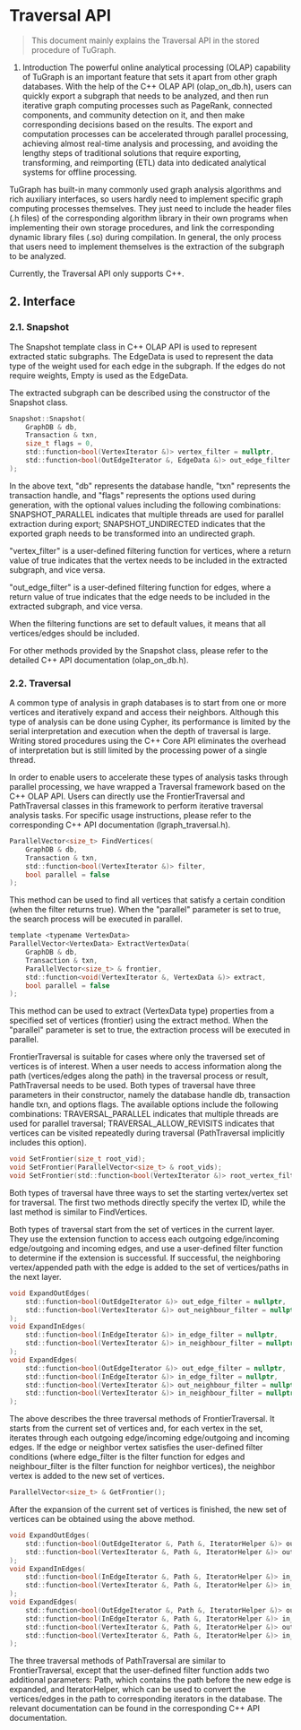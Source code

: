 # Traversal API

> This document mainly explains the Traversal API in the stored procedure of TuGraph.

1. Introduction
The powerful online analytical processing (OLAP) capability of TuGraph is an important feature that sets it apart from other graph databases. With the help of the C++ OLAP API (olap_on_db.h), users can quickly export a subgraph that needs to be analyzed, and then run iterative graph computing processes such as PageRank, connected components, and community detection on it, and then make corresponding decisions based on the results. The export and computation processes can be accelerated through parallel processing, achieving almost real-time analysis and processing, and avoiding the lengthy steps of traditional solutions that require exporting, transforming, and reimporting (ETL) data into dedicated analytical systems for offline processing.

TuGraph has built-in many commonly used graph analysis algorithms and rich auxiliary interfaces, so users hardly need to implement specific graph computing processes themselves. They just need to include the header files (.h files) of the corresponding algorithm library in their own programs when implementing their own storage procedures, and link the corresponding dynamic library files (.so) during compilation. In general, the only process that users need to implement themselves is the extraction of the subgraph to be analyzed.

Currently, the Traversal API only supports C++.

## 2. Interface

### 2.1. Snapshot

The Snapshot template class in C++ OLAP API is used to represent extracted static subgraphs. The EdgeData is used to represent the data type of the weight used for each edge in the subgraph. If the edges do not require weights, Empty is used as the EdgeData.

The extracted subgraph can be described using the constructor of the Snapshot class.

```c
Snapshot::Snapshot(
    GraphDB & db,
    Transaction & txn,
    size_t flags = 0,
    std::function<bool(VertexIterator &)> vertex_filter = nullptr,
    std::function<bool(OutEdgeIterator &, EdgeData &)> out_edge_filter = nullptr
);
```

In the above text, "db" represents the database handle, "txn" represents the transaction handle, and "flags" represents the options used during generation, with the optional values including the following combinations: SNAPSHOT_PARALLEL indicates that multiple threads are used for parallel extraction during export; SNAPSHOT_UNDIRECTED indicates that the exported graph needs to be transformed into an undirected graph.

"vertex_filter" is a user-defined filtering function for vertices, where a return value of true indicates that the vertex needs to be included in the extracted subgraph, and vice versa.

"out_edge_filter" is a user-defined filtering function for edges, where a return value of true indicates that the edge needs to be included in the extracted subgraph, and vice versa.

When the filtering functions are set to default values, it means that all vertices/edges should be included.

For other methods provided by the Snapshot class, please refer to the detailed C++ API documentation (olap_on_db.h).

### 2.2. Traversal

A common type of analysis in graph databases is to start from one or more vertices and iteratively expand and access their neighbors. Although this type of analysis can be done using Cypher, its performance is limited by the serial interpretation and execution when the depth of traversal is large. Writing stored procedures using the C++ Core API eliminates the overhead of interpretation but is still limited by the processing power of a single thread.

In order to enable users to accelerate these types of analysis tasks through parallel processing, we have wrapped a Traversal framework based on the C++ OLAP API. Users can directly use the FrontierTraversal and PathTraversal classes in this framework to perform iterative traversal analysis tasks. For specific usage instructions, please refer to the corresponding C++ API documentation (lgraph_traversal.h).

```c
ParallelVector<size_t> FindVertices(
    GraphDB & db,
    Transaction & txn,
    std::function<bool(VertexIterator &)> filter,
    bool parallel = false
);
```

This method can be used to find all vertices that satisfy a certain condition (when the filter returns true). When the "parallel" parameter is set to true, the search process will be executed in parallel.

```c
template <typename VertexData>
ParallelVector<VertexData> ExtractVertexData(
    GraphDB & db,
    Transaction & txn,
    ParallelVector<size_t> & frontier,
    std::function<void(VertexIterator &, VertexData &)> extract,
    bool parallel = false
);
```

This method can be used to extract (VertexData type) properties from a specified set of vertices (frontier) using the extract method. When the "parallel" parameter is set to true, the extraction process will be executed in parallel.

FrontierTraversal is suitable for cases where only the traversed set of vertices is of interest. When a user needs to access information along the path (vertices/edges along the path) in the traversal process or result, PathTraversal needs to be used. Both types of traversal have three parameters in their constructor, namely the database handle db, transaction handle txn, and options flags. The available options include the following combinations: TRAVERSAL_PARALLEL indicates that multiple threads are used for parallel traversal; TRAVERSAL_ALLOW_REVISITS indicates that vertices can be visited repeatedly during traversal (PathTraversal implicitly includes this option).

```c
void SetFrontier(size_t root_vid);
void SetFrontier(ParallelVector<size_t> & root_vids);
void SetFrontier(std::function<bool(VertexIterator &)> root_vertex_filter);
```

Both types of traversal have three ways to set the starting vertex/vertex set for traversal. The first two methods directly specify the vertex ID, while the last method is similar to FindVertices.

Both types of traversal start from the set of vertices in the current layer. They use the extension function to access each outgoing edge/incoming edge/outgoing and incoming edges, and use a user-defined filter function to determine if the extension is successful. If successful, the neighboring vertex/appended path with the edge is added to the set of vertices/paths in the next layer.

```c
void ExpandOutEdges(
    std::function<bool(OutEdgeIterator &)> out_edge_filter = nullptr,
    std::function<bool(VertexIterator &)> out_neighbour_filter = nullptr
);
void ExpandInEdges(
    std::function<bool(InEdgeIterator &)> in_edge_filter = nullptr,
    std::function<bool(VertexIterator &)> in_neighbour_filter = nullptr
);
void ExpandEdges(
    std::function<bool(OutEdgeIterator &)> out_edge_filter = nullptr,
    std::function<bool(InEdgeIterator &)> in_edge_filter = nullptr,
    std::function<bool(VertexIterator &)> out_neighbour_filter = nullptr,
    std::function<bool(VertexIterator &)> in_neighbour_filter = nullptr
);
```

The above describes the three traversal methods of FrontierTraversal. It starts from the current set of vertices and, for each vertex in the set, iterates through each outgoing edge/incoming edge/outgoing and incoming edges. If the edge or neighbor vertex satisfies the user-defined filter conditions (where edge_filter is the filter function for edges and neighbour_filter is the filter function for neighbor vertices), the neighbor vertex is added to the new set of vertices.

```c
ParallelVector<size_t> & GetFrontier();
```

After the expansion of the current set of vertices is finished, the new set of vertices can be obtained using the above method.

```c
void ExpandOutEdges(
    std::function<bool(OutEdgeIterator &, Path &, IteratorHelper &)> out_edge_filter = nullptr,
    std::function<bool(VertexIterator &, Path &, IteratorHelper &)> out_neighbour_filter = nullptr
);
void ExpandInEdges(
    std::function<bool(InEdgeIterator &, Path &, IteratorHelper &)> in_edge_filter = nullptr,
    std::function<bool(VertexIterator &, Path &, IteratorHelper &)> in_neighbour_filter = nullptr
);
void ExpandEdges(
    std::function<bool(OutEdgeIterator &, Path &, IteratorHelper &)> out_edge_filter = nullptr,
    std::function<bool(InEdgeIterator &, Path &, IteratorHelper &)> in_edge_filter = nullptr,
    std::function<bool(VertexIterator &, Path &, IteratorHelper &)> out_neighbour_filter = nullptr,
    std::function<bool(VertexIterator &, Path &, IteratorHelper &)> in_neighbour_filter = nullptr
);
```

The three traversal methods of PathTraversal are similar to FrontierTraversal, except that the user-defined filter function adds two additional parameters: Path, which contains the path before the new edge is expanded, and IteratorHelper, which can be used to convert the vertices/edges in the path to corresponding iterators in the database. The relevant documentation can be found in the corresponding C++ API documentation.